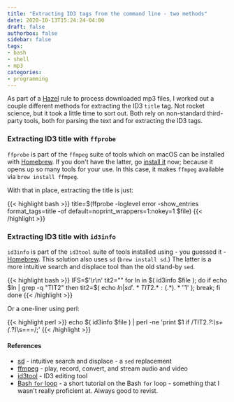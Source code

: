 ```yaml
---
title: "Extracting ID3 tags from the command line - two methods"
date: 2020-10-13T15:24:24-04:00
draft: false
authorbox: false
sidebar: false
tags:
- bash
- shell
- mp3
categories:
- programming
---
```

As part of a [Hazel]() rule to process downloaded mp3 files, I worked out a couple different methods for extracting the ID3 `title` tag. Not rocket science, but it took a little time to sort out. Both rely on non-standard third-party tools, both for parsing the text and for extracting the ID3 tags.

### Extracting ID3 title with `ffprobe`

`ffprobe` is part of the `ffmpeg` suite of tools which on macOS can be installed with [Homebrew](https://brew.sh/). If you don't have the latter, go [install it](https://brew.sh/) now; because it opens up so many tools for your use. In this case, it makes `ffmpeg` available via `brew install ffmpeg`.

With that in place, extracting the title is just:

{{< highlight bash >}}
title=$(ffprobe -loglevel error -show_entries format_tags=title -of 
   default=noprint_wrappers=1:nokey=1 $file)
{{< /highlight >}}

### Extracting ID3 title with `id3info`

`id3info` is part of the `id3tool` suite of tools installed using - you guessed it - [Homebrew](https://brew.sh/). This solution also uses `sd` (`brew install sd`.) The latter is a more intuitive search and displace tool than the old stand-by `sed`.

{{< highlight bash >}}
IFS=$'\r\n'
tit2=""
for ln in $( id3info $file ); do
    if echo $ln | grep -q "TIT2"
    then
        tit2=$( echo $ln | sd '.*TIT2.*: (.*).*' '$1' );
        break;
    fi
done
{{< /highlight >}}

Or a one-liner using perl:

{{< highlight perl >}}
echo $( id3info $file ) | perl -ne 'print $1 if /TIT2.*?\:\s+(.*?)\s===/;'
{{< /highlight >}}

#### References

- [sd](https://github.com/chmln/sd) - intuitive search and displace - a `sed` replacement
- [ffmpeg](https://ffmpeg.org/) - play, record, convert, and stream audio and video
- [id3tool](http://nekohako.xware.cx/id3tool/) - ID3 editing tool
- [Bash `for` loop](https://linuxize.com/post/bash-for-loop/#break-and-continue-statements) - a short tutorial on the Bash `for` loop - something that I wasn't really proficient at. Always good to revist.
